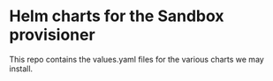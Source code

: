 # Helm charts for the Sandbox provisioner

This repo contains the values.yaml files for the various charts we may install.